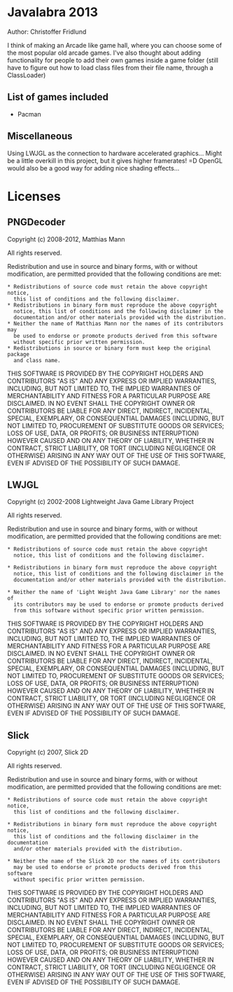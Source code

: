 Javalabra 2013
==============

Author: Christoffer Fridlund


I think of making an Arcade like game hall, where you can choose some of the most popular old arcade games. I've also thought about adding functionality for people to add their own games inside a game folder (still have to figure out how to load class files from their file name, through a ClassLoader)



List of games included
----------------------
  * Pacman




Miscellaneous
------------

Using LWJGL as the connection to hardware accelerated graphics... Might be a little overkill in this project, but it gives higher framerates! =D OpenGL would also be a good way for adding nice shading effects...




Licenses
========

PNGDecoder
----------
Copyright (c) 2008-2012, Matthias Mann

All rights reserved.

Redistribution and use in source and binary forms, with or without
modification, are permitted provided that the following conditions are met:

    * Redistributions of source code must retain the above copyright notice,
      this list of conditions and the following disclaimer.
    * Redistributions in binary form must reproduce the above copyright
      notice, this list of conditions and the following disclaimer in the
      documentation and/or other materials provided with the distribution.
    * Neither the name of Matthias Mann nor the names of its contributors may
      be used to endorse or promote products derived from this software
      without specific prior written permission.
    * Redistributions in source or binary form must keep the original package
      and class name.

THIS SOFTWARE IS PROVIDED BY THE COPYRIGHT HOLDERS AND CONTRIBUTORS
"AS IS" AND ANY EXPRESS OR IMPLIED WARRANTIES, INCLUDING, BUT NOT
LIMITED TO, THE IMPLIED WARRANTIES OF MERCHANTABILITY AND FITNESS FOR
A PARTICULAR PURPOSE ARE DISCLAIMED. IN NO EVENT SHALL THE COPYRIGHT OWNER OR
CONTRIBUTORS BE LIABLE FOR ANY DIRECT, INDIRECT, INCIDENTAL, SPECIAL,
EXEMPLARY, OR CONSEQUENTIAL DAMAGES (INCLUDING, BUT NOT LIMITED TO,
PROCUREMENT OF SUBSTITUTE GOODS OR SERVICES; LOSS OF USE, DATA, OR
PROFITS; OR BUSINESS INTERRUPTION) HOWEVER CAUSED AND ON ANY THEORY OF
LIABILITY, WHETHER IN CONTRACT, STRICT LIABILITY, OR TORT (INCLUDING
NEGLIGENCE OR OTHERWISE) ARISING IN ANY WAY OUT OF THE USE OF THIS
SOFTWARE, EVEN IF ADVISED OF THE POSSIBILITY OF SUCH DAMAGE.


LWJGL
-----
Copyright (c) 2002-2008 Lightweight Java Game Library Project

All rights reserved.

Redistribution and use in source and binary forms, with or without
modification, are permitted provided that the following conditions are 
met:

	* Redistributions of source code must retain the above copyright 
	  notice, this list of conditions and the following disclaimer.

	* Redistributions in binary form must reproduce the above copyright
	  notice, this list of conditions and the following disclaimer in the
	  documentation and/or other materials provided with the distribution.

	* Neither the name of 'Light Weight Java Game Library' nor the names of 
	  its contributors may be used to endorse or promote products derived 
	  from this software without specific prior written permission.

THIS SOFTWARE IS PROVIDED BY THE COPYRIGHT HOLDERS AND CONTRIBUTORS
"AS IS" AND ANY EXPRESS OR IMPLIED WARRANTIES, INCLUDING, BUT NOT LIMITED
TO, THE IMPLIED WARRANTIES OF MERCHANTABILITY AND FITNESS FOR A PARTICULAR
PURPOSE ARE DISCLAIMED. IN NO EVENT SHALL THE COPYRIGHT OWNER OR 
CONTRIBUTORS BE LIABLE FOR ANY DIRECT, INDIRECT, INCIDENTAL, SPECIAL, 
EXEMPLARY, OR CONSEQUENTIAL DAMAGES (INCLUDING, BUT NOT LIMITED TO, 
PROCUREMENT OF SUBSTITUTE GOODS OR SERVICES; LOSS OF USE, DATA, OR 
PROFITS; OR BUSINESS INTERRUPTION) HOWEVER CAUSED AND ON ANY THEORY OF
LIABILITY, WHETHER IN CONTRACT, STRICT LIABILITY, OR TORT (INCLUDING 
NEGLIGENCE OR OTHERWISE) ARISING IN ANY WAY OUT OF THE USE OF THIS
SOFTWARE, EVEN IF ADVISED OF THE POSSIBILITY OF SUCH DAMAGE.


Slick
-----
Copyright (c) 2007, Slick 2D

All rights reserved.

Redistribution and use in source and binary forms, with or without
modification, are permitted provided that the following conditions are met:

	* Redistributions of source code must retain the above copyright notice,
	  this list of conditions and the following disclaimer.
	  
	* Redistributions in binary form must reproduce the above copyright notice,
	  this list of conditions and the following disclaimer in the documentation
	  and/or other materials provided with the distribution.
	  
	* Neither the name of the Slick 2D nor the names of its contributors
	  may be used to endorse or promote products derived from this software
	  without specific prior written permission.

THIS SOFTWARE IS PROVIDED BY THE COPYRIGHT HOLDERS AND CONTRIBUTORS
"AS IS" AND ANY EXPRESS OR IMPLIED WARRANTIES, INCLUDING, BUT NOT LIMITED TO,
THE IMPLIED WARRANTIES OF MERCHANTABILITY AND FITNESS FOR A PARTICULAR PURPOSE
ARE DISCLAIMED. IN NO EVENT SHALL THE COPYRIGHT OWNER OR CONTRIBUTORS BE LIABLE
FOR ANY DIRECT, INDIRECT, INCIDENTAL, SPECIAL, EXEMPLARY, OR CONSEQUENTIAL
DAMAGES (INCLUDING, BUT NOT LIMITED TO, PROCUREMENT OF SUBSTITUTE GOODS OR
SERVICES; LOSS OF USE, DATA, OR PROFITS; OR BUSINESS INTERRUPTION) HOWEVER
CAUSED AND ON ANY THEORY OF LIABILITY, WHETHER IN CONTRACT, STRICT LIABILITY,
OR TORT (INCLUDING NEGLIGENCE OR OTHERWISE) ARISING IN ANY WAY OUT OF THE USE
OF THIS SOFTWARE, EVEN IF ADVISED OF THE POSSIBILITY OF SUCH DAMAGE.